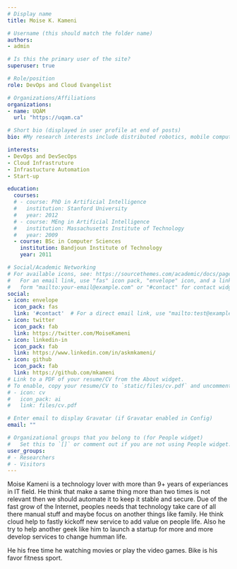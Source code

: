 ```yaml
---
# Display name
title: Moise K. Kameni

# Username (this should match the folder name)
authors:
- admin

# Is this the primary user of the site?
superuser: true

# Role/position
role: DevOps and Cloud Evangelist

# Organizations/Affiliations
organizations:
- name: UQÀM
  url: "https://uqam.ca"

# Short bio (displayed in user profile at end of posts)
bio: #My research interests include distributed robotics, mobile computing and programmable matter.

interests:
- DevOps and DevSecOps
- Cloud Infrastruture
- Infrastucture Automation
- Start-up

education:
  courses:
  # - course: PhD in Artificial Intelligence
  #   institution: Stanford University
  #   year: 2012
  # - course: MEng in Artificial Intelligence
  #   institution: Massachusetts Institute of Technology
  #   year: 2009
  - course: BSc in Computer Sciences
    institution: Bandjoun Institute of Technology
    year: 2011

# Social/Academic Networking
# For available icons, see: https://sourcethemes.com/academic/docs/page-builder/#icons
#   For an email link, use "fas" icon pack, "envelope" icon, and a link in the
#   form "mailto:your-email@example.com" or "#contact" for contact widget.
social:
- icon: envelope
  icon_pack: fas
  link: '#contact'  # For a direct email link, use "mailto:test@example.org".
- icon: twitter
  icon_pack: fab
  link: https://twitter.com/MoiseKameni
- icon: linkedin-in
  icon_pack: fab
  link: https://www.linkedin.com/in/askmkameni/
- icon: github
  icon_pack: fab
  link: https://github.com/mkameni
# Link to a PDF of your resume/CV from the About widget.
# To enable, copy your resume/CV to `static/files/cv.pdf` and uncomment the lines below.
# - icon: cv
#   icon_pack: ai
#   link: files/cv.pdf

# Enter email to display Gravatar (if Gravatar enabled in Config)
email: ""

# Organizational groups that you belong to (for People widget)
#   Set this to `[]` or comment out if you are not using People widget.
user_groups:
# - Researchers
# - Visitors
---
```


Moise Kameni is a technology lover with more than 9+ years of experiances in IT field. He think that make a same thing more than two times is not relevant then we should automate it to keep it stable and secure.
Due of the fast grow of the Internet, peoples needs that technology take care of all there manual stuff and maybe focus on another things like family. He think cloud help to fastly kickoff new service to add value on people life.
Also he try to help another geek like him to launch a startup for more and more develop services to change humman life.

He his free time he watching movies or play the video games. Bike is his favor fitness sport.

